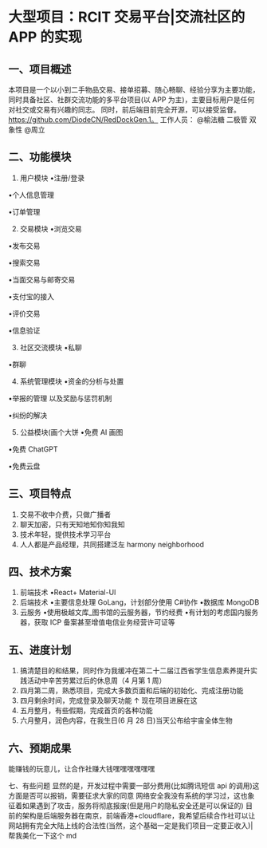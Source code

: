 # 大型项目：RCIT 交易平台|交流社区的 APP 的实现

## 一、项目概述

本项目是一个以小到二手物品交易、接单招募、随心畅聊、经验分享为主要功能，同时具备社区、社群交流功能的多平台项目(以 APP 为主)，主要目标用户是任何对社交或交易有兴趣的同志。
同时，前后端目前完全开源，可以接受监督。https://github.com/DiodeCN/RedDockGen.1。
工作人员：
@榆法糖 二极管 双象性
@周立

## 二、功能模块

1. 用户模块
   •注册/登录

•个人信息管理

•订单管理

2. 交易模块
   •浏览交易

•发布交易

•搜索交易

•当面交易与邮寄交易

•支付宝的接入

•评价交易

•信息验证

3. 社区交流模块
   •私聊

•群聊

4. 系统管理模块
   •资金的分析与处置

•举报的管理 以及奖励与惩罚机制

•纠纷的解决

5. 公益模块(画个大饼
   •免费 AI 画图

•免费 ChatGPT

•免费云盘

## 三、项目特点

1. 交易不收中介费，只做广播者
2. 聊天加密，只有天知地知你知我知
3. 技术年轻，提供技术学习平台
4. 人人都是产品经理，共同搭建泛左 harmony neighborhood

## 四、技术方案

1. 前端技术
   •React+ Material-UI
2. 后端技术
   •主要信息处理 GoLang，计划部分使用 C#协作
   •数据库 MongoDB
3. 云服务
   •使用极越文库\_图书馆的云服务器，节约经费
   •有计划的考虑国内服务器，获取 ICP 备案甚至增值电信业务经营许可证等

## 五、进度计划

1. 搞清楚目的和结果，同时作为我缓冲在第二十二届江西省学生信息素养提升实践活动中辛苦劳累过后的休息周（4 月第 1 周）
2. 四月第二周，熟悉项目，完成大多数页面和后端的初始化、完成注册功能
3. 四月剩余时间，完成登录及聊天功能
   ↑ 现在项目进展在这
4. 五月整月，有些假期，完成首页的各种功能
5. 六月整月，润色内容，在我生日(6 月 28 日)当天公布给宇宙全体生物

## 六、预期成果

能赚钱的玩意儿，让合作社赚大钱嘿嘿嘿嘿嘿嘿

七、有些问题
显然的是，开发过程中需要一部分费用(比如腾讯短信 api 的调用)这方面是否可以报销，需要征求大家的同意
网络安全我没有系统的学习过，这也象征着如果遇到了攻击，服务将彻底报废(但是用户的隐私安全还是可以保证的)
目前的架构是后端服务器在南京，前端香港+cloudflare，我希望后续合作社可以让网站拥有完全大陆上线的合法性(当然，这个基础一定是我们项目一定要正收入)|帮我美化一下这个 md


